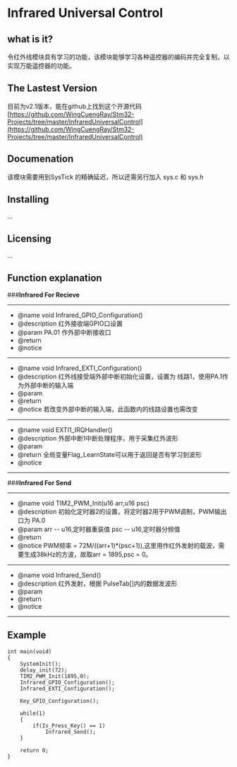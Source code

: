 # Infrared Universal Control #

what is it?
---------

令红外线模块具有学习的功能，该模块能够学习各种遥控器的编码并完全复制，以实现万能遥控器的功能。

The Lastest Version
---------

目前为v2.1版本，能在github上找到这个开源代码[https://github.com/WingCuengRay/Stm32-Projects/tree/master/InfraredUniversalControl](https://github.com/WingCuengRay/Stm32-Projects/tree/master/InfraredUniversalControl)

Documenation
---------

该模块需要用到SysTick 的精确延迟，所以还需另行加入 sys.c 和 sys.h


Installing
---------

...


Licensing
---------

...


Function explanation
---------
###**Infrared For Recieve**
*******************

 *  @name				void Infrared_GPIO_Configuration()
 *	@description		红外接收端GPIO口设置
 *	@param				PA.01 作外部中断接收口
 *	@return		
 *  @notice 

*******************

 *  @name				void Infrared_EXTI_Configuration()
 *	@description		红外线接受端外部中断初始化设置，设置为 线路1，使用PA.1作为外部中断的输入端
 *	@param					
 *	@return		
 *  @notice				若改变外部中断的输入端，此函数内的线路设置也需改变
*******************

 *  @name				void EXTI1_IRQHandler()
 *	@description		外部中断1中断处理程序，用于采集红外波形
 *	@param			
 *	@return				全局变量Flag_LearnState可以用于返回是否有学习到波形
 *  @notice

*******************

###**Infrared For Send**
****************

 *  @name				void TIM2_PWM_Init(u16 arr,u16 psc)
 *	@description		初始化定时器2的设置，将定时器2用于PWM调制，PWM输出口为 PA.0
 *	@param				arr --	u16,定时器重装值
						psc --	u16,定时器分频值							
 *	@return		
 *  @notice				PWM频率 = 72M/((arr+1)*(psc+1)),这里用作红外发射的载波，需要生成38kHz的方波，故取arr = 1895,psc = 0。


*******************

 *  @name				void Infrared_Send()
 *	@description		红外发射，根据 PulseTab[]内的数据发波形
 *	@param			
 *	@return		
 *  @notice

*******************

Example
---------
    int main(void)
    {
    	SystemInit();
    	delay_init(72);
    	TIM2_PWM_Init(1895,0);
    	Infrared_GPIO_Configuration();
    	Infrared_EXTI_Configuration();
    	
    	Key_GPIO_Configuration();
    	
    	while(1)
    	{
    		if(Is_Press_Key() == 1)
    			Infrared_Send();
    	}
    
    	return 0;
    }




